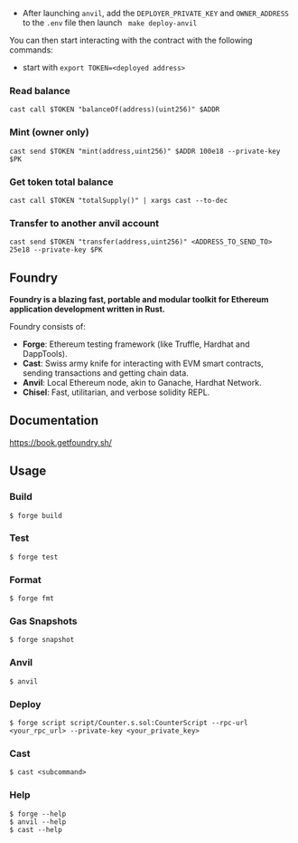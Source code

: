 - After launching `anvil`, add the `DEPLOYER_PRIVATE_KEY` and `OWNER_ADDRESS` to the `.env`
file then launch ` make deploy-anvil`

You can then start interacting with the contract with the following commands:
- start with `export TOKEN=<deployed address>`

### Read balance
`cast call $TOKEN "balanceOf(address)(uint256)" $ADDR`
### Mint (owner only)
`cast send $TOKEN "mint(address,uint256)" $ADDR 100e18 --private-key $PK`
### Get token total balance
`cast call $TOKEN "totalSupply()" | xargs cast --to-dec`
### Transfer to another anvil account
`cast send $TOKEN "transfer(address,uint256)" <ADDRESS_TO_SEND_TO> 25e18 --private-key $PK`



## Foundry

**Foundry is a blazing fast, portable and modular toolkit for Ethereum application development written in Rust.**

Foundry consists of:

- **Forge**: Ethereum testing framework (like Truffle, Hardhat and DappTools).
- **Cast**: Swiss army knife for interacting with EVM smart contracts, sending transactions and getting chain data.
- **Anvil**: Local Ethereum node, akin to Ganache, Hardhat Network.
- **Chisel**: Fast, utilitarian, and verbose solidity REPL.

## Documentation

https://book.getfoundry.sh/

## Usage

### Build

```shell
$ forge build
```

### Test

```shell
$ forge test
```

### Format

```shell
$ forge fmt
```

### Gas Snapshots

```shell
$ forge snapshot
```

### Anvil

```shell
$ anvil
```

### Deploy

```shell
$ forge script script/Counter.s.sol:CounterScript --rpc-url <your_rpc_url> --private-key <your_private_key>
```

### Cast

```shell
$ cast <subcommand>
```

### Help

```shell
$ forge --help
$ anvil --help
$ cast --help
```

